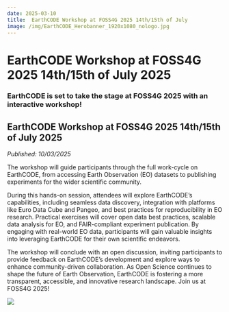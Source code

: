 ```yaml
---
date: 2025-03-10
title:  EarthCODE Workshop at FOSS4G 2025 14th/15th of July 
image: /img/EarthCODE_Herobanner_1920x1080_nologo.jpg
---
```


# EarthCODE Workshop at FOSS4G 2025 14th/15th of July 2025 <!--{ as="img" mode="hero" src="/img/EarthCODE_Herobanner_1920x1080_nologo.jpg" }-->
### EarthCODE is set to take the stage at FOSS4G 2025 with an interactive workshop! 

## EarthCODE Workshop at FOSS4G 2025 14th/15th of July 2025
*Published: 10/03/2025*

The workshop will guide participants through the full work-cycle on EarthCODE, from accessing Earth Observation (EO) datasets to publishing experiments for the wider scientific community. 

During this hands-on session, attendees will explore EarthCODE’s capabilities, including seamless data discovery, integration with platforms like Euro Data Cube and Pangeo, and best practices for reproducibility in EO research. Practical exercises will cover open data best practices, scalable data analysis for EO, and FAIR-compliant experiment publication. By engaging with real-world EO data, participants will gain valuable insights into leveraging EarthCODE for their own scientific endeavors. 

The workshop will conclude with an open discussion, inviting participants to provide feedback on EarthCODE’s development and explore ways to enhance community-driven collaboration. As Open Science continues to shape the future of Earth Observation, EarthCODE is fostering a more transparent, accessible, and innovative research landscape. Join us at FOSS4G 2025! 

![](https://www.spaceagenda.com/wp-content/uploads/2024/12/FOSS4G-Europe-2025.webp)
